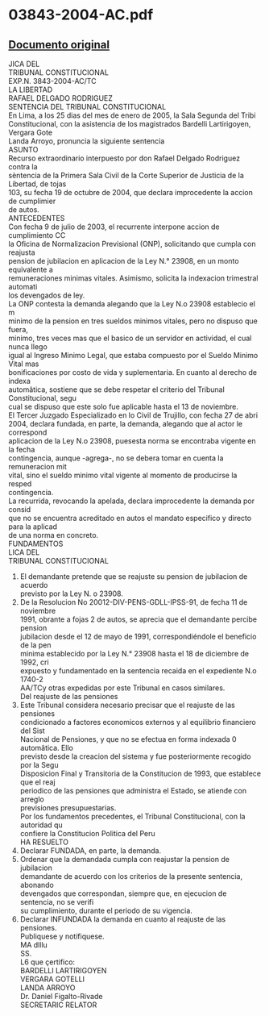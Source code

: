 
03843-2004-AC.pdf
=================
  
[Documento original](https://tc.gob.pe/jurisprudencia/2005/03843-2004-AC.pdf)  
---  
JICA DEL  
TRIBUNAL CONSTITUCIONAL  
EXP.N. 3843-2004-AC/TC  
LA LIBERTAD  
RAFAEL DELGADO RODRIGUEZ  
SENTENCIA DEL TRIBUNAL CONSTITUCIONAL  
En Lima, a los 25 dias del mes de enero de 2005, la Sala Segunda del Tribi  
Constitucional, con la asistencia de los magistrados Bardelli Lartirigoyen, Vergara Gote  
Landa Arroyo, pronuncia la siguiente sentencia  
ASUNTO  
Recurso extraordinario interpuesto por don Rafael Delgado Rodriguez contra la  
sèntencia de la Primera Sala Civil de la Corte Superior de Justicia de la Libertad, de tojas  
103, su fecha 19 de octubre de 2004, que declara improcedente la accion de cumplimier  
de autos.  
ANTECEDENTES  
Con fecha 9 de julio de 2003, el recurrente interpone accion de cumplimiento CC  
la Oficina de Normalizacion Previsional (ONP), solicitando que cumpla con reajusta  
pension de jubilacion en aplicacion de la Ley N.° 23908, en un monto equivalente a  
remuneraciones minimas vitales. Asimismo, solicita la indexacion trimestral automati  
los devengados de ley.  
La ONP contesta la demanda alegando que la Ley N.o 23908 establecio el m  
minimo de la pension en tres sueldos minimos vitales, pero no dispuso que fuera,  
minimo, tres veces mas que el basico de un servidor en actividad, el cual nunca Ilego  
igual al Ingreso Minimo Legal, que estaba compuesto por el Sueldo Minimo Vital mas  
bonificaciones por costo de vida y suplementaria. En cuanto al derecho de indexa  
automâtica, sostiene que se debe respetar el criterio del Tribunal Constitucional, segu  
cual se dispuso que este solo fue aplicable hasta el 13 de noviembre.  
El Tercer Juzgado Especializado en lo Civil de Trujillo, con fecha 27 de abri  
2004, declara fundada, en parte, la demanda, alegando que al actor le correspond  
aplicacion de la Ley N.o 23908, puesesta norma se encontraba vigente en la fecha  
contingencia, aunque -agrega-, no se debera tomar en cuenta la remuneracion mit  
vital, sino el sueldo minimo vital vigente al momento de producirse la resped  
contingencia.  
La recurrida, revocando la apelada, declara improcedente la demanda por consid  
que no se encuentra acreditado en autos el mandato especifico y directo para la aplicad  
de una norma en concreto.  
FUNDAMENTOS  
LICA DEL  
TRIBUNAL CONSTITUCIONAL  
1. El demandante pretende que se reajuste su pension de jubilacion de acuerdo  
previsto por la Ley N. o 23908.  
2. De la Resolucion No 20012-DIV-PENS-GDLL-IPSS-91, de fecha 11 de noviembre  
1991, obrante a fojas 2 de autos, se aprecia que el demandante percibe pension  
jubilacion desde el 12 de mayo de 1991, correspondiéndole el beneficio de la pen  
minima establecido por la Ley N.° 23908 hasta el 18 de diciembre de 1992, cri  
expuesto y fundamentado en la sentencia recaida en el expediente N.o 1740-2  
AA/TCy otras expedidas por este Tribunal en casos similares.  
Del reajuste de las pensiones  
3. Este Tribunal considera necesario precisar que el reajuste de las pensiones  
condicionado a factores economicos externos y al equilibrio financiero del Sist  
Nacional de Pensiones, y que no se efectua en forma indexada 0 automâtica. Ello  
previsto desde la creacion del sistema y fue posteriormente recogido por la Segu  
Disposicion Final y Transitoria de la Constitucion de 1993, que establece que el reaj  
periodico de las pensiones que administra el Estado, se atiende con arreglo  
previsiones presupuestarias.  
Por los fundamentos precedentes, el Tribunal Constitucional, con la autoridad qu  
confiere la Constitucion Politica del Peru  
HA RESUELTO  
1. Declarar FUNDADA, en parte, la demanda.  
2. Ordenar que la demandada cumpla con reajustar la pension de jubilacion  
demandante de acuerdo con los criterios de la presente sentencia, abonando  
devengados que correspondan, siempre que, en ejecucion de sentencia, no se verifi  
su cumplimiento, durante el periodo de su vigencia.  
3. Declarar INFUNDADA la demanda en cuanto al reajuste de las pensiones.  
Publiquese y notifiquese.  
MA dlllu  
SS.  
L6 que çertifico:  
BARDELLI LARTIRIGOYEN  
VERGARA GOTELLI  
LANDA ARROYO  
Dr. Daniel Figalto-Rivade  
SECRETARIC RELATOR